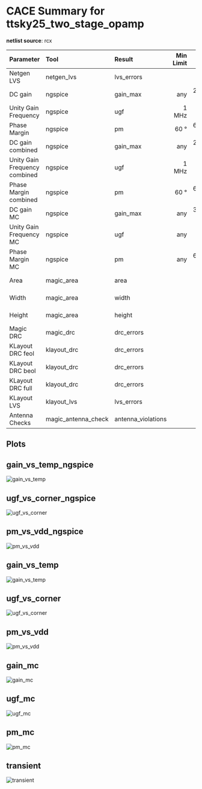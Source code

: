 
# CACE Summary for ttsky25_two_stage_opamp

**netlist source**: rcx

|      Parameter       |         Tool         |     Result      | Min Limit  |  Min Value   | Typ Target |  Typ Value   | Max Limit  |  Max Value   |  Status  |
| :------------------- | :------------------- | :-------------- | ---------: | -----------: | ---------: | -----------: | ---------: | -----------: | :------: |
| Netgen LVS           | netgen_lvs           | lvs_errors           |               ​ |          ​ |            ​ |          ​ |            0 |          0 |   Pass ✅    |
| DC gain              | ngspice              | gain_max             |             any |  27.878 dB |        60 dB |  65.332 dB |          any |  67.583 dB |   Pass ✅    |
| Unity Gain Frequency | ngspice              | ugf                  |           1 MHz |  1.801 MHz |          any | 16.160 MHz |          any | 20.124 MHz |   Pass ✅    |
| Phase Margin         | ngspice              | pm                   |            60 ° |   62.801 ° |          any |   64.684 ° |          any |   87.567 ° |   Pass ✅    |
| DC gain combined     | ngspice              | gain_max             |             any |  28.912 dB |        60 dB |  65.458 dB |          any |  68.217 dB |   Pass ✅    |
| Unity Gain Frequency combined | ngspice              | ugf                  |           1 MHz |  2.016 MHz |          any | 16.672 MHz |          any | 19.326 MHz |   Pass ✅    |
| Phase Margin combined | ngspice              | pm                   |            60 ° |   63.278 ° |          any |   64.724 ° |          any |   87.390 ° |   Pass ✅    |
| DC gain MC           | ngspice              | gain_max             |             any |  34.872 dB |          any |  61.709 dB |          any |  70.839 dB |   Pass ✅    |
| Unity Gain Frequency MC | ngspice              | ugf                  |             any |  9.689 MHz |          any | 15.817 MHz |          any | 18.620 MHz |   Pass ✅    |
| Phase Margin MC      | ngspice              | pm                   |             any |   63.430 ° |          any |   65.016 ° |          any |   74.464 ° |   Pass ✅    |
| Area                 | magic_area           | area                 |               ​ |          ​ |            ​ |          ​ |    11200 µm² | 2777.110 µm² |   Pass ✅    |
| Width                | magic_area           | width                |               ​ |          ​ |            ​ |          ​ |          any |  48.500 µm |   Pass ✅    |
| Height               | magic_area           | height               |               ​ |          ​ |            ​ |          ​ |          any |  57.260 µm |   Pass ✅    |
| Magic DRC            | magic_drc            | drc_errors           |               ​ |          ​ |            ​ |          ​ |            0 |          0 |   Pass ✅    |
| KLayout DRC feol     | klayout_drc          | drc_errors           |               ​ |          ​ |            ​ |          ​ |            0 |          0 |   Pass ✅    |
| KLayout DRC beol     | klayout_drc          | drc_errors           |               ​ |          ​ |            ​ |          ​ |            0 |          0 |   Pass ✅    |
| KLayout DRC full     | klayout_drc          | drc_errors           |               ​ |          ​ |            ​ |          ​ |            0 |          0 |   Pass ✅    |
| KLayout LVS          | klayout_lvs          | lvs_errors           |               ​ |          ​ |            ​ |          ​ |            0 |          0 |   Pass ✅    |
| Antenna Checks       | magic_antenna_check  | antenna_violations   |               ​ |          ​ |            ​ |          ​ |            0 |          0 |   Pass ✅    |


## Plots

## gain_vs_temp_ngspice

![gain_vs_temp](./ttsky25_two_stage_opamp/rcx/gain_vs_temp_ngspice.png)

## ugf_vs_corner_ngspice

![ugf_vs_corner](./ttsky25_two_stage_opamp/rcx/ugf_vs_corner_ngspice.png)

## pm_vs_vdd_ngspice

![pm_vs_vdd](./ttsky25_two_stage_opamp/rcx/pm_vs_vdd_ngspice.png)

## gain_vs_temp

![gain_vs_temp](./ttsky25_two_stage_opamp/rcx/gain_vs_temp.png)

## ugf_vs_corner

![ugf_vs_corner](./ttsky25_two_stage_opamp/rcx/ugf_vs_corner.png)

## pm_vs_vdd

![pm_vs_vdd](./ttsky25_two_stage_opamp/rcx/pm_vs_vdd.png)

## gain_mc

![gain_mc](./ttsky25_two_stage_opamp/rcx/gain_mc.png)

## ugf_mc

![ugf_mc](./ttsky25_two_stage_opamp/rcx/ugf_mc.png)

## pm_mc

![pm_mc](./ttsky25_two_stage_opamp/rcx/pm_mc.png)

## transient

![transient](./ttsky25_two_stage_opamp/rcx/transient.svg)
